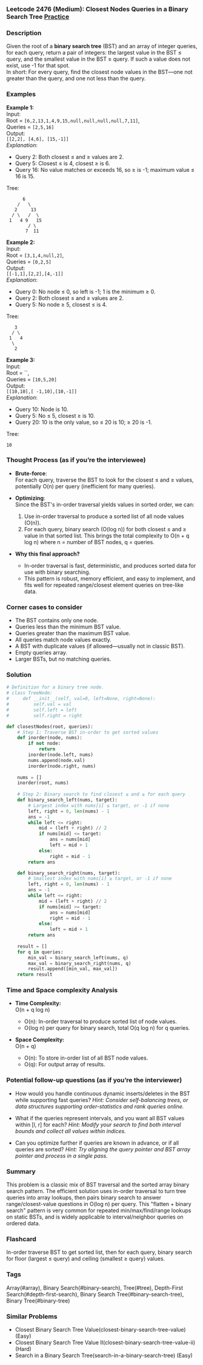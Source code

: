 ### Leetcode 2476 (Medium): Closest Nodes Queries in a Binary Search Tree [Practice](https://leetcode.com/problems/closest-nodes-queries-in-a-binary-search-tree)

### Description  
Given the root of a **binary search tree** (BST) and an array of integer queries, for each query, return a pair of integers: the largest value in the BST ≤ query, and the smallest value in the BST ≥ query. If such a value does not exist, use -1 for that spot.  
In short: For every query, find the closest node values in the BST—one not greater than the query, and one not less than the query.

### Examples  

**Example 1:**  
Input:  
Root = `[6,2,13,1,4,9,15,null,null,null,null,7,11]`,  
Queries = `[2,5,16]`  
Output:  
`[[2,2], [4,6], [15,-1]]`  
*Explanation*:  
- Query 2: Both closest ≤ and ≥ values are 2.  
- Query 5: Closest ≤ is 4, closest ≥ is 6.  
- Query 16: No value matches or exceeds 16, so ≥ is -1; maximum value ≤ 16 is 15.

Tree:
```
      6
    /   \
   2     13
  / \   /  \
 1   4 9   15
        / \
       7  11
```

**Example 2:**  
Input:  
Root = `[3,1,4,null,2]`,  
Queries = `[0,2,5]`  
Output:  
`[[-1,1],[2,2],[4,-1]]`  
*Explanation*:  
- Query 0: No node ≤ 0, so left is -1; 1 is the minimum ≥ 0.  
- Query 2: Both closest ≤ and ≥ values are 2.  
- Query 5: No node ≥ 5, closest ≤ is 4.

Tree:
```
   3
  / \
 1   4
  \
   2
```

**Example 3:**  
Input:  
Root = ``,  
Queries = `[10,5,20]`  
Output:  
`[[10,10],[ -1,10],[10,-1]]`  
*Explanation*:  
- Query 10: Node is 10.  
- Query 5: No ≤ 5, closest ≥ is 10.  
- Query 20: 10 is the only value, so ≤ 20 is 10; ≥ 20 is -1.

Tree:
```
10
```

### Thought Process (as if you’re the interviewee)  
- **Brute-force**:  
  For each query, traverse the BST to look for the closest ≤ and ≥ values, potentially O(n) per query (inefficient for many queries).

- **Optimizing**:  
  Since the BST's in-order traversal yields values in sorted order, we can:
    1. Use in-order traversal to produce a sorted list of all node values (O(n)).
    2. For each query, binary search (O(log n)) for both closest ≤ and ≥ value in that sorted list.
  This brings the total complexity to O(n + q log n) where n = number of BST nodes, q = queries.

- **Why this final approach?**  
  - In-order traversal is fast, deterministic, and produces sorted data for use with binary searching.
  - This pattern is robust, memory efficient, and easy to implement, and fits well for repeated range/closest element queries on tree-like data.

### Corner cases to consider  
- The BST contains only one node.
- Queries less than the minimum BST value.
- Queries greater than the maximum BST value.
- All queries match node values exactly.
- A BST with duplicate values (if allowed—usually not in classic BST).
- Empty queries array.
- Larger BSTs, but no matching queries.

### Solution

```python
# Definition for a binary tree node.
# class TreeNode:
#     def __init__(self, val=0, left=None, right=None):
#         self.val = val
#         self.left = left
#         self.right = right

def closestNodes(root, queries):
    # Step 1: Traverse BST in-order to get sorted values
    def inorder(node, nums):
        if not node:
            return
        inorder(node.left, nums)
        nums.append(node.val)
        inorder(node.right, nums)
    
    nums = []
    inorder(root, nums)
    
    # Step 2: Binary search to find closest ≤ and ≥ for each query
    def binary_search_left(nums, target):
        # Largest index with nums[i] ≤ target, or -1 if none
        left, right = 0, len(nums) - 1
        ans = -1
        while left <= right:
            mid = (left + right) // 2
            if nums[mid] <= target:
                ans = nums[mid]
                left = mid + 1
            else:
                right = mid - 1
        return ans

    def binary_search_right(nums, target):
        # Smallest index with nums[i] ≥ target, or -1 if none
        left, right = 0, len(nums) - 1
        ans = -1
        while left <= right:
            mid = (left + right) // 2
            if nums[mid] >= target:
                ans = nums[mid]
                right = mid - 1
            else:
                left = mid + 1
        return ans
        
    result = []
    for q in queries:
        min_val = binary_search_left(nums, q)
        max_val = binary_search_right(nums, q)
        result.append([min_val, max_val])
    return result
```

### Time and Space complexity Analysis  

- **Time Complexity:**  
    O(n + q log n)  
    - O(n): In-order traversal to produce sorted list of node values.
    - O(log n) per query for binary search, total O(q log n) for q queries.

- **Space Complexity:**  
    O(n + q)  
    - O(n): To store in-order list of all BST node values.
    - O(q): For output array of results.

### Potential follow-up questions (as if you’re the interviewer)  

- How would you handle continuous dynamic inserts/deletes in the BST while supporting fast queries?
  *Hint: Consider self-balancing trees, or data structures supporting order-statistics and rank queries online.*

- What if the queries represent intervals, and you want all BST values within [l, r] for each?
  *Hint: Modify your search to find both interval bounds and collect all values within indices.*

- Can you optimize further if queries are known in advance, or if all queries are sorted?
  *Hint: Try aligning the query pointer and BST array pointer and process in a single pass.*

### Summary
This problem is a classic mix of BST traversal and the sorted array binary search pattern. The efficient solution uses in-order traversal to turn tree queries into array lookups, then pairs binary search to answer range/closest-value questions in O(log n) per query. This "flatten + binary search" pattern is very common for repeated min/max/find/range lookups on static BSTs, and is widely applicable to interval/neighbor queries on ordered data.


### Flashcard
In-order traverse BST to get sorted list, then for each query, binary search for floor (largest ≤ query) and ceiling (smallest ≥ query) values.

### Tags
Array(#array), Binary Search(#binary-search), Tree(#tree), Depth-First Search(#depth-first-search), Binary Search Tree(#binary-search-tree), Binary Tree(#binary-tree)

### Similar Problems
- Closest Binary Search Tree Value(closest-binary-search-tree-value) (Easy)
- Closest Binary Search Tree Value II(closest-binary-search-tree-value-ii) (Hard)
- Search in a Binary Search Tree(search-in-a-binary-search-tree) (Easy)